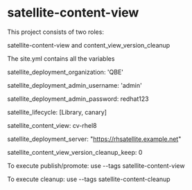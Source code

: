 # satellite-content-view

This project consists of two roles: 

satellite-content-view and content_view_version_cleanup

The site.yml contains all the variables

satellite_deployment_organization: 'QBE'

satellite_deployment_admin_username: 'admin'

satellite_deployment_admin_password: redhat123

satellite_lifecycle: [Library, canary]

satellite_content_view: cv-rhel8

satellite_deployment_server: "https://rhsatellite.example.net" 

satellite_content_view_version_cleanup_keep: 0


To execute publish/promote: use --tags satellite-content-view

To execute cleanup: use --tags satellite-content-cleanup
